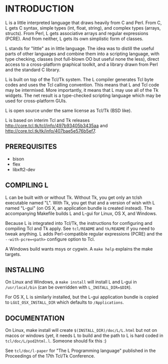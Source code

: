 # INTRODUCTION

L is a little interpreted language that draws heavily from C and Perl.
From C, L gets C syntax, simple types (int, float, string), and
complex types (arrays, structs).  From Perl, L gets associative arrays
and regular expressions (PCRE).  And from neither, L gets its own
simplistic form of classes.

L stands for "little" as in little language.  The idea was to distill
the useful parts of other languages and combine them into a scripting
language, with type checking, classes (not full-blown OO but useful none
the less), direct access to a cross-platform graphical toolkit,
and a library drawn from Perl and the standard C library.

L is built on top of the Tcl/Tk system.  The L compiler generates Tcl
byte codes and uses the Tcl calling convention.  This means that L and
Tcl code may be intermixed.  More importantly, it means that L may use
all of the Tk widgets.  The net result is a type-checked scripting
language which may be used for cross-platform GUIs.

L is open source under the same license as Tcl/Tk (BSD like).

L is based on interim Tcl and Tk releases
http://core.tcl.tk/tcl/info/497b93405b3435aa and
http://core.tcl.tk/tk/info/407bae5e576b5ef7.

## PREREQUISITES

* bison
* flex
* libxft2-dev

## COMPILING L

L can be built with or without Tk.  Without Tk, you get only an tclsh
executable named "L".  With Tk, you get that and a version of wish
with L named "L-gui" (on OS X, an application bundle is created instead).
The accompanying Makefile builds L and L-gui for Linux, OS X, and Windows.

Because L is integrated into Tcl/Tk, the instructions for configuring
and compiling Tcl and Tk apply. See `tcl/README` and `tk/README` if you
need to tweak anything.  L adds Perl-compatible regular expressions
(PCRE) and the `--with-pcre=<path>` configure option to Tcl.

A Windows build wants msys or cygwin.  A `make help` explains the make
targets.

## INSTALLING

On Linux and Windows, a `make install` will install L and L-gui in
`/usr/local/bin` (can be overridden with `L_INSTALL_DIR=$DIR`).

For OS X, L is similarly installed, but the L-gui application bundle
is copied to `LGUI_OSX_INSTALL_DIR` which defaults to `/Applications`.

## DOCUMENTATION

On Linux, make install will create `$(INSTALL_DIR)/doc/L/L.html` but
not on macos or windows (yet, it needs L to build and the path to L
is hard coded in `tcl/doc/L/pod2html.l`.  Someone should fix this :)  

See `tcl/doc/l-paper` for "The L Programming language" published in the
Proceedings of the 17th Tcl/Tk Conference.

